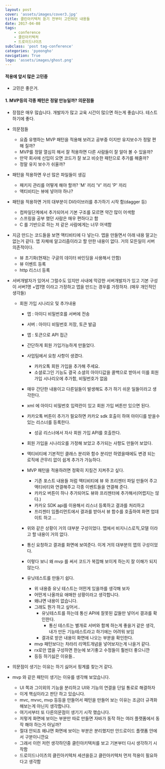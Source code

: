 ```yaml
---
layout: post
cover: 'assets/images/cover3.jpg'
title: 클린아키텍처 듣기 전부터 고민하던 내용들
date: 2017-04-08
tags: 
    - conference
    - 클린아키텍처
    - 드로이드나이츠
subclass: 'post tag-conference'
categories: 'pyeongho'
navigation: True
logo: 'assets/images/ghost.png'    
---
```




#### 적용에 앞서 많은 고민중
  - 고민은 좋은거.

#### 1. MVP등의 각종 패턴은 정말 만능일까? 의문점들
  - 장점은 매우 많습니다. 개발자가 많고 교육 시간이 많으면 하는게 좋습니다. 테스트하기에 좋다.
  - 의문점들 
    - 요즘 유행하는 MVP 패턴을 적용해 보려고 공부중 이지만 유지보수가 정말 편해 질까? 
    - MVP를 정말 열심히 해서 잘 적용하면 다른 사람들이 잘 알아 볼 수 있을까?
    - 만약 회사에 신입이 오면 코드가 잘 보고 비슷한 패턴으로 추가를 해줄까?
    - 정말 유지 보수가 쉬울까?

  - 패턴을 적용하면 우선 많은 파일들이 생김
    - 패키지 관리를 어떻게 해야 할까? 'M' 끼리 'V' 끼리 'P' 끼리
    - 액티비티는 뷰에 넣어야 하나?
  - 패턴을 적용하면 거의 대부분이 DI라이브러를 추가하기 시작 함(dagger 등)
    - 컴파일단계에서 추가되어서 기본 구조를 모르면 약간 많이 어색함
    - 스프링을 공부 했던 사람은 매우 편하다고 함
    - C 를 기반으로 하는 저 같은 사람에게는 너무 어색함
  
  - 지금 만드는 코드들을 보면 액티비티에 다 넣는다. 앱을 만들면서 아래 내용 말고는 없는거 같다. 앱 자체에 알고리즘이라고 할 만한 내용이 없다. 거의 모든일이 서버 의존적이다. 
    - 뷰 초기화(현재는 구글의 데이터 바인딩을 사용해서 안함)
    - 뷰 이벤트 등록
    - http 리스너 등록 

  - 서버개발자가 있어서 그럴수도 있지만 사내에 막강한 서버개발자가 있고 기본 구성이 서버1명 +앱1명 이라고 가정하고 앱을 만드는 경우를 가정하자. (매우 개인적인 생각들) 
  
    - 회원 가입 시나리오 및 추가내용
      - 앱 :  아이디 비밀번호를 서버에 전송 
      - 서버 : 아이디 비밀번호 저장, 토큰 발급
      - 앱 : 토큰으로 API 접근 
      - 간단하게 회원 가입가능하게 만들었다.
      - 사업팀에서 요청 사항이 생겼다.
        - 카카오톡 회원 가입을 추가해 주세요.
        - 소셜로그인 기능도 결국 소셜의 아이디값을 콜백으로 받아서 이를 회원 가입 시나리오에 추가함, 비밀번호가 없음

      - 매우 간단한 내용이고 다른일들이 발생해도 추가 하기 쉬운 일들이라고 생각한다.
      - xml 에 아이디 비밀번호 입력란이 있고 회원 가입 버튼만 있으면 된다.
      - 카카오톡 버튼이 추가가 필요하면 카카오 sdk 호출이 하여 아이디를 받을수 있는 리스너를 등록한다.
        - 성공 리스너에서 자사 회원 가입 API를 호출한다.

      - 회원 가입을 시나리오를 가정해 보았고 추가되는 사항도 만들어 보았다.
      - 액티비티에 기본적인 클래스 분리와 함수 분리만 하였을때에도 변경 되는 로직에 큰무리 없이 쉽게 추가가 가능하다.
      - MVP 패턴을 적용하려면 정확히 지킬건 지켜주고 싶다.  
        - 기존 포스트 내용들 처럼 액티비티에 뷰 와 프리젠터 파일 만들어 주고 액티비티와 연결해주고 각종 이벤트들을 연결해 준다.
        - 카카오 버튼이 하나 추가되어도 뷰와 프리젠터에 추가해서(어렵지는 않다.) 
        - 카카오 SDK api를 이용해서 리스너 등록하고 결과를 처리하고 
        - 프리젠터 임플리먼트에서 결과를 받아서 뷰 함수를 호출하여 화면 업데이트 하고 ...

      - 위와 같은 상황이 거의 대부분 구성이었다. 앱에서 비지니스로직,모델 이라고 할 내용이 거의 없다.
      
      - 통신 요청하고 결과를 화면에 보여준다. 이게 거의 대부분의 앱의 구성이었다.
      - 이렇다 보니 왜 mvp 를 써서 코드가 복잡해 보이게 하는지 잘 이해가 되지 않는다.
      - 유닛테스트를 만들기 쉽다. 
        - 위 내용중 유닛 테스트는 어떤게 있을까를 생각해 보자
        - 어떤게 나올까요 애매한 상황이라고 생각합니다.
        - 왜냐면 내용이 없습니다.
        - 그래도 뭔가 하고 싶어서..
          - 유닛테스트를 하는데 통신 API에 잘못된 값들만 넣어서 결과를 확인한다. 
            - 통신 테스트는 별개로 서버와 함께 하는게 좋을거 같은 생각, 내가 만든 기능테스트라고 하기에는 어려워 보임
          - 결과로 받은 내용이 화면에 나오는 부분을 확인한다.
        - mvp 패턴보다는 차라리 리액트개념을 넣어보자는게 나을거 같다. 
        - rx로만 앱을 구성하면 한눈에 보기좋고 수정들이 훨씬더 좋으니깐
        - 등등 하기싫은 이유들..  
  
  - 의문점이 생기는 이유는 하기 싫어서 핑계를 찾는거 같다.
  - mvp 와 같은 패턴이 생기는 이유를 생각해 보았습니다.
    - UI 쪽과 그이외의 기능을 분리하고 UI와 기능의 연결을 단일 통로로 해결하자
    - 이게 핵심이라고 판단 하고 있습니다.
    - mvc, mvvc, mvp 등등을 만들어서 패턴을 만들어 보는 이유는 조금더 규격화 해보는게 아닌지 생각합니다.
    - 여기서부터 또 다른의문점이 생기기 시작 했습니다.
    - 저렇게 화면에 보이는 부분만 따로 만들면 자바가 동작 하는 여러 플랫폼에서 동작 해야 하는거 아닐까?
    - 절대 안되죠 왜냐면 화면에 보이는 부분은 분리했지만 안드로이드 플랫폼 안에서 구분이니깐요
    - 그래서 이런 저런 생각하던중 클린아키텍처를 보고 기본부터 다시 생각하기 시작함
    - 드로이드나이츠의 클린아키텍처 세션을듣고 클린아키텍처 먼저 적용이 필요하다고 생각함 


